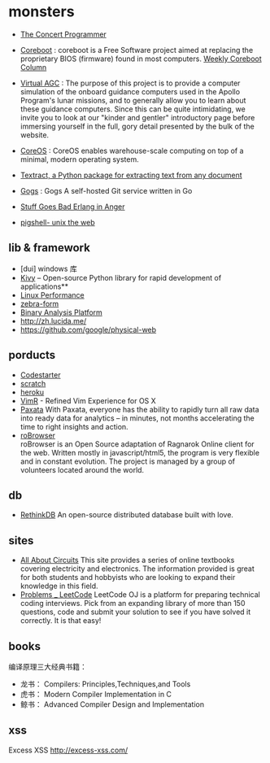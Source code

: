 monsters
========

- [The Concert Programmer](https://www.youtube.com/watch?v=yY1FSsUV-8c)  
- [Coreboot](http://www.coreboot.org/) : coreboot is a Free Software project aimed at replacing the proprietary BIOS (firmware) found in most computers. [Weekly Coreboot Column](http://lennartb.home.xs4all.nl/coreboot/coreboot.html)  
- [Virtual AGC](http://www.ibiblio.org/apollo/index.html) : The purpose of this project is to provide a computer simulation of the onboard guidance computers used in the Apollo Program's lunar missions, and to generally allow you to learn about these guidance computers.  Since this can be quite intimidating, we invite you to look at our "kinder and gentler" introductory page before immersing yourself in the full, gory detail presented by the bulk of the website.  
- [CoreOS](https://coreos.com/) : CoreOS enables warehouse-scale computing on top of a minimal, modern operating system.
- [Textract, a Python package for extracting text from any document](http://datascopeanalytics.com/what-we-think/2014/07/27/extract-text-from-any-document-no-muss-no-fuss)
- [Gogs](https://github.com/gogits/gogs/) : Gogs A self-hosted Git service written in Go
- [Stuff Goes Bad Erlang in Anger](http://www.erlang-in-anger.com/)  

- [pigshell- unix the web](http://pigshell.com/)

## lib & framework

- [dui] windows 库  
- [Kivy](http://kivy.org/) – Open-source Python library for rapid development of applications**  
- [Linux Performance](http://www.brendangregg.com/linuxperf.html)  
- [zebra-form](http://stefangabos.ro/php-libraries/zebra-form/)  
- [Binary Analysis Platform](http://bap.ece.cmu.edu/)
- http://zh.lucida.me/  
- https://github.com/google/physical-web  


## porducts

- [Codestarter](https://codestarter.org/)  
- [scratch](http://scratch.mit.edu/)  
- [heroku](https://www.heroku.com/)  
- [VimR](http://vimr.org/) - Refined Vim Experience for OS X  
- [Paxata](http://www.paxata.com/) With Paxata, everyone has the ability to rapidly turn all raw data into ready data for analytics – in minutes, not months accelerating the time to right insights and action.  
- [roBrowser](https://github.com/vthibault/roBrowser)  
roBrowser is an Open Source adaptation of Ragnarok Online client for the web. Written mostly in javascript/html5, the program is very flexible and in constant evolution. The project is managed by a group of volunteers located around the world.

## db

- [RethinkDB](http://rethinkdb.com/) An open-source distributed database built with love.  

## sites

- [All About Circuits](http://www.allaboutcircuits.com/) This site provides a series of online textbooks covering electricity and electronics. The information provided is great for both students and hobbyists who are looking to expand their knowledge in this field.
- [Problems _ LeetCode](https://oj.leetcode.com/problems/) LeetCode OJ is a platform for preparing technical coding interviews. Pick from an expanding library of more than 150 questions, code and submit your solution to see if you have solved it correctly. It is that easy! 

## books

编译原理三大经典书籍：  
- 龙书： Compilers: Principles,Techniques,and Tools  
- 虎书： Modern Compiler Implementation in C  
- 鲸书： Advanced Compiler Design and Implementation  

## xss

Excess XSS  http://excess-xss.com/  


